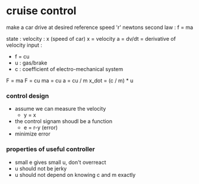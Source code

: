 # cruise control

make a car drive at desired reference speed 'r'
newtons second law : f = ma

state : velocity : x (speed of car)
x = velocity
a = dv/dt = derivative of velocity
input :

- f = cu
- u : gas/brake
- c : coefficient of electro-mechanical system

F = ma
F = cu
ma = cu
a = cu / m
x_dot = (c / m) \* u

### control design

- assume we can measure the velocity
  - y = x
- the control signam shoudl be a function
  - e = r-y (error)
- minimize error

### properties of useful controller

- small e gives small u, don't overreact
- u should not be jerky
- u should not depend on knowing c and m exactly
